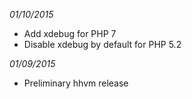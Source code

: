 *01/10/2015*
 - Add xdebug for PHP 7
 - Disable xdebug by default for PHP 5.2

*01/09/2015*
 - Preliminary hhvm release
